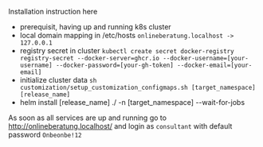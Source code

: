 Installation instruction here

- prerequisit, having up and running k8s cluster 
- local domain mapping in /etc/hosts `onlineberatung.localhost -> 127.0.0.1`
- registry secret in cluster `kubectl create secret docker-registry registry-secret --docker-server=ghcr.io --docker-username=[your-username] --docker-password=[your-gh-token] --docker-email=[your-email]`
- initialize cluster data `sh customization/setup_customization_configmaps.sh [target_namespace] [release_name]`
- helm install [release_name] ./ -n [target_namespace] --wait-for-jobs

As soon as all services are up and running go to http://onlineberatung.localhost/ and login as 
`consultant` with default password `Onbeonbe!12`